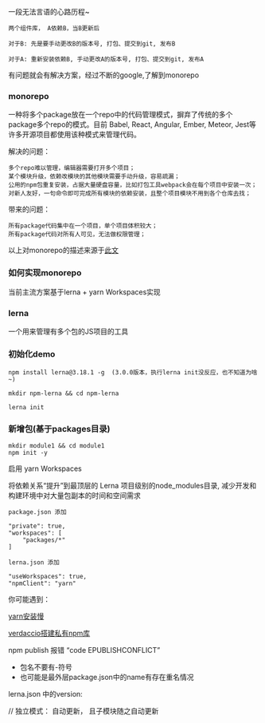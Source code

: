 一段无法言语的心路历程~
```
两个组件库， A依赖B，当B更新后

对于B: 先是要手动更改B的版本号, 打包、提交到git, 发布B

对于A: 重新安装依赖B, 手动更改A的版本号, 打包、提交到git, 发布A
```


有问题就会有解决方案，经过不断的google,了解到monorepo


### monorepo

一种将多个package放在一个repo中的代码管理模式，摒弃了传统的多个package多个repo的模式。目前 Babel, React, Angular, Ember, Meteor, Jest等许多开源项目都使用该种模式来管理代码。

解决的问题：
```
多个repo难以管理，编辑器需要打开多个项目；
某个模块升级，依赖改模块的其他模块需要手动升级，容易疏漏；
公用的npm包重复安装，占据大量硬盘容量，比如打包工具webpack会在每个项目中安装一次；
对新人友好，一句命令即可完成所有模块的依赖安装，且整个项目模块不用到各个仓库去找；
```

带来的问题：
```
所有package代码集中在一个项目，单个项目体积较大；
所有package代码对所有人可见，无法做权限管理；
```

以上对monorepo的描述来源于[此文](https://bbs.huaweicloud.com/blogs/detail/230193)


### 如何实现monorepo
 
当前主流方案基于lerna + yarn Workspaces实现

### lerna

一个用来管理有多个包的JS项目的工具






### 初始化demo
```
npm install lerna@3.18.1 -g  (3.0.0版本，执行lerna init没反应，也不知道为啥~)

mkdir npm-lerna && cd npm-lerna

lerna init
```

### 新增包(基于packages目录)
```
mkdir module1 && cd module1
npm init -y

```

启用 yarn Workspaces

将依赖关系“提升”到最顶层的 Lerna 项目级别的node_modules目录, 减少开发和构建环境中对大量包副本的时间和空间需求
```
package.json 添加

"private": true,
"workspaces": [
    "packages/*"
]

lerna.json 添加

"useWorkspaces": true,
"npmClient": "yarn"
```


你可能遇到： 

[yarn安装慢](https://juejin.cn/post/6844903574216900621)

[verdaccio搭建私有npm库](https://segmentfault.com/a/1190000021612560)

npm publish 报错 “code EPUBLISHCONFLICT”
* 包名不要有-符号
* 也可能是最外层package.json中的name有存在重名情况

lerna.json 中的version:

// 独立模式： 自动更新， 且子模块随之自动更新